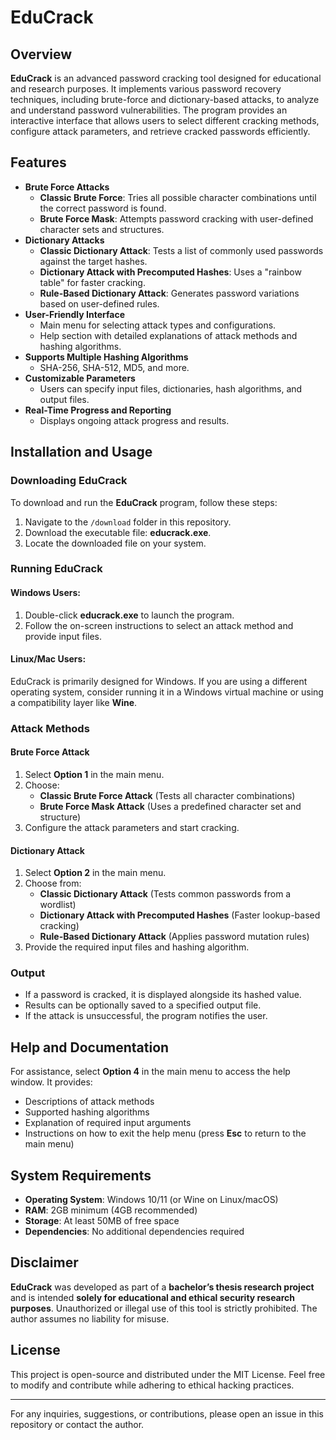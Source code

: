 # EduCrack

## Overview
**EduCrack** is an advanced password cracking tool designed for educational and research purposes. It implements various password recovery techniques, including brute-force and dictionary-based attacks, to analyze and understand password vulnerabilities. The program provides an interactive interface that allows users to select different cracking methods, configure attack parameters, and retrieve cracked passwords efficiently.

## Features
- **Brute Force Attacks**
  - **Classic Brute Force**: Tries all possible character combinations until the correct password is found.
  - **Brute Force Mask**: Attempts password cracking with user-defined character sets and structures.
- **Dictionary Attacks**
  - **Classic Dictionary Attack**: Tests a list of commonly used passwords against the target hashes.
  - **Dictionary Attack with Precomputed Hashes**: Uses a "rainbow table" for faster cracking.
  - **Rule-Based Dictionary Attack**: Generates password variations based on user-defined rules.
- **User-Friendly Interface**
  - Main menu for selecting attack types and configurations.
  - Help section with detailed explanations of attack methods and hashing algorithms.
- **Supports Multiple Hashing Algorithms**
  - SHA-256, SHA-512, MD5, and more.
- **Customizable Parameters**
  - Users can specify input files, dictionaries, hash algorithms, and output files.
- **Real-Time Progress and Reporting**
  - Displays ongoing attack progress and results.

## Installation and Usage

### Downloading EduCrack
To download and run the **EduCrack** program, follow these steps:

1. Navigate to the `/download` folder in this repository.
2. Download the executable file: **educrack.exe**.
3. Locate the downloaded file on your system.

### Running EduCrack

#### Windows Users:
1. Double-click **educrack.exe** to launch the program.
2. Follow the on-screen instructions to select an attack method and provide input files.

#### Linux/Mac Users:
EduCrack is primarily designed for Windows. If you are using a different operating system, consider running it in a Windows virtual machine or using a compatibility layer like **Wine**.

### Attack Methods

#### **Brute Force Attack**
1. Select **Option 1** in the main menu.
2. Choose:
   - **Classic Brute Force Attack** (Tests all character combinations)
   - **Brute Force Mask Attack** (Uses a predefined character set and structure)
3. Configure the attack parameters and start cracking.

#### **Dictionary Attack**
1. Select **Option 2** in the main menu.
2. Choose from:
   - **Classic Dictionary Attack** (Tests common passwords from a wordlist)
   - **Dictionary Attack with Precomputed Hashes** (Faster lookup-based cracking)
   - **Rule-Based Dictionary Attack** (Applies password mutation rules)
3. Provide the required input files and hashing algorithm.

### Output
- If a password is cracked, it is displayed alongside its hashed value.
- Results can be optionally saved to a specified output file.
- If the attack is unsuccessful, the program notifies the user.

## Help and Documentation
For assistance, select **Option 4** in the main menu to access the help window. It provides:
- Descriptions of attack methods
- Supported hashing algorithms
- Explanation of required input arguments
- Instructions on how to exit the help menu (press **Esc** to return to the main menu)

## System Requirements
- **Operating System**: Windows 10/11 (or Wine on Linux/macOS)
- **RAM**: 2GB minimum (4GB recommended)
- **Storage**: At least 50MB of free space
- **Dependencies**: No additional dependencies required

## Disclaimer
**EduCrack** was developed as part of a **bachelor’s thesis research project** and is intended **solely for educational and ethical security research purposes**. Unauthorized or illegal use of this tool is strictly prohibited. The author assumes no liability for misuse.

## License
This project is open-source and distributed under the MIT License. Feel free to modify and contribute while adhering to ethical hacking practices.

---

For any inquiries, suggestions, or contributions, please open an issue in this repository or contact the author.
